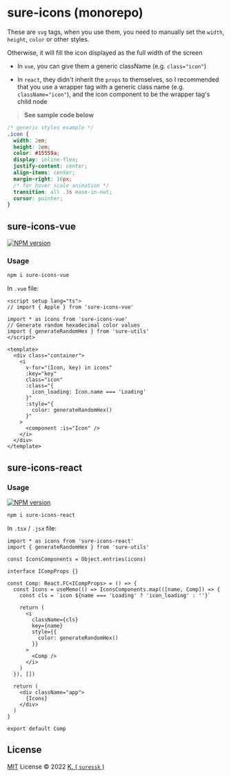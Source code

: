 # sure-icons (monorepo)

These are `svg` tags, when you use them, you need to manually set the `width`, `height`, `color` or other styles.

Otherwise, it will fill the icon displayed as the full width of the screen

- In `vue`, you can give them a generic className (e.g. `class="icon"`)

- In `react`, they didn't inherit the `props` to themselves, so I recommended that you use a wrapper tag with a generic class name (e.g. `className="icon"`), and the icon component to be the wrapper tag's child node

> **See sample code below**

```css
/* generic styles example */
.icon {
  width: 2em;
  height: 2em;
  color: #15559a;
  display: inline-flex;
  justify-content: center;
  align-items: center;
  margin-right: 16px;
  /* for hover scale animation */
  transition: all .3s ease-in-out;
  cursor: pointer;
}
```

## sure-icons-vue

[![NPM version](https://img.shields.io/npm/v/sure-icons-vue?color=f40&label=sure-icons-vue)](https://www.npmjs.com/package/sure-icons-vue)

### Usage

```bash
npm i sure-icons-vue
```

In `.vue` file:

```vue
<script setup lang="ts">
// import { Apple } from 'sure-icons-vue'

import * as icons from 'sure-icons-vue'
// Generate random hexadecimal color values
import { generateRandomHex } from 'sure-utils'
</script>

<template>
  <div class="container">
    <i
      v-for="(Icon, key) in icons"
      :key="key"
      class="icon"
      :class="{
        icon_loading: Icon.name === 'Loading'
      }"
      :style="{
        color: generateRandomHex()
      }"
    >
      <component :is="Icon" />
    </i>
  </div>
</template>
```

## sure-icons-react

### Usage

[![NPM version](https://img.shields.io/npm/v/sure-icons-react?color=f40&label=sure-icons-react)](https://www.npmjs.com/package/sure-icons-react)

```bash
npm i sure-icons-react
```

In `.tsx` / `.jsx` file:

```tsx
import * as icons from 'sure-icons-react'
import { generateRandomHex } from 'sure-utils'

const IconsComponents = Object.entries(icons)

interface ICompProps {}

const Comp: React.FC<ICompProps> = () => {
  const Icons = useMemo(() => IconsComponents.map(([name, Comp]) => {
    const cls = `icon ${name === 'Loading' ? 'icon_loading' : ''}`

    return (
      <i
        className={cls}
        key={name}
        style={{
          color: generateRandomHex()
        }}
      >
        <Comp />
      </i>
    )
  }), [])

  return (
    <div className="app">
      {Icons}
    </div>
  )
}

export default Comp
```

## License

[MIT](./LICENSE) License © 2022 [K. ( `suressk` )](https://github.com/suressk)
